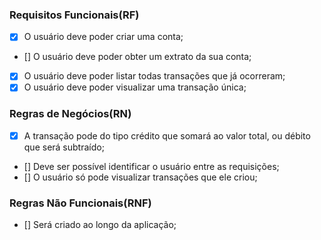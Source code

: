 ### Requisitos Funcionais(RF)

- [x] O usuário deve poder criar uma conta;
- [] O usuário deve poder obter um extrato da sua conta;
- [x] O usuário deve poder listar todas transações que já ocorreram;
- [x] O usuário deve poder visualizar uma transação única;

### Regras de Negócios(RN)

- [x] A transação pode do tipo crédito que somará ao valor total, ou débito  que será subtraído;
- [] Deve ser possível identificar o usuário entre as requisições;
- [] O usuário só pode visualizar transações que ele criou;

### Regras Não Funcionais(RNF)

- [] Será criado ao longo da aplicação;